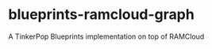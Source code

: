blueprints-ramcloud-graph
=========================

A TinkerPop Blueprints implementation on top of RAMCloud
